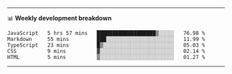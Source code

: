 -------

📊 **Weekly development breakdown**
<!--START_SECTION:waka-->
```text
JavaScript   5 hrs 57 mins   ███████████████████▒░░░░░   76.98 % 
Markdown     55 mins         ███░░░░░░░░░░░░░░░░░░░░░░   11.99 % 
TypeScript   23 mins         █▒░░░░░░░░░░░░░░░░░░░░░░░   05.03 % 
CSS          9 mins          ▓░░░░░░░░░░░░░░░░░░░░░░░░   02.14 % 
HTML         5 mins          ▒░░░░░░░░░░░░░░░░░░░░░░░░   01.27 % 
```
<!--END_SECTION:waka-->

-------
